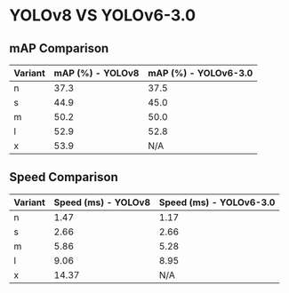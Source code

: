 ---
---
# YOLOv8 VS YOLOv6-3.0

## mAP Comparison

| Variant | mAP (%) - YOLOv8 | mAP (%) - YOLOv6-3.0 |
|---------|--------------------|--------------------|
| n | 37.3 | 37.5 |
| s | 44.9 | 45.0 |
| m | 50.2 | 50.0 |
| l | 52.9 | 52.8 |
| x | 53.9 | N/A |

## Speed Comparison

| Variant | Speed (ms) - YOLOv8 | Speed (ms) - YOLOv6-3.0 |
|---------|-----------------------|-----------------------|
| n | 1.47 | 1.17 |
| s | 2.66 | 2.66 |
| m | 5.86 | 5.28 |
| l | 9.06 | 8.95 |
| x | 14.37 | N/A |
